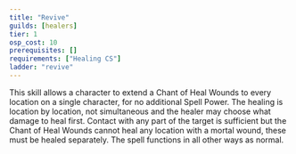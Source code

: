 ```yaml
---
title: "Revive"
guilds: [healers]
tier: 1
osp_cost: 10
prerequisites: []
requirements: ["Healing CS"]
ladder: "revive"
---
```

This skill allows a character to extend a Chant of Heal Wounds to every location on a single character, for no additional Spell Power. The healing is location by location, not simultaneous and the healer may choose what damage to heal first. Contact with any part of the target is sufficient but the Chant of Heal Wounds cannot heal any location with a mortal wound, these must be healed separately. The spell functions in all other ways as normal.